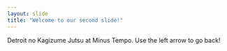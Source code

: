 ```yaml
---
layout: slide
title: "Welcome to our second slide!"
---
```

Detroit no Kagizume Jutsu at Minus Tempo.
Use the left arrow to go back!
